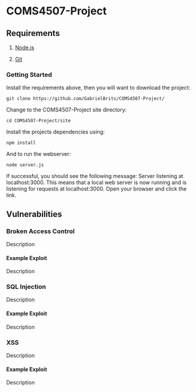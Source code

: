 # COMS4507-Project
<h2>Requirements</h2>

1. [Node.js](https://nodejs.org/en/download/current)

2. [Git](https://github.com/git-guides/install-git)

<h3>Getting Started</h3>

Install the requirements above, then you will want to download the project:

``` git clone https://github.com/GabrielBrits/COMS4507-Project/ ```

Change to the COMS4507-Project site directory:

``` cd COMS4507-Project/site ```

Install the projects dependencies using:

``` npm install ```

And to run the webserver:

``` node server.js ```

If successful, you should see the following message: Server listening at localhost:3000. This means that a local web server is now running and is listening for requests at localhost:3000. Open your browser and click the link.

<h2>Vulnerabilities</h2>
<h3>Broken Access Control</h3>
Description

<h4>Example Exploit</h4>
Description

<h3>SQL Injection</h3>
Description

<h4>Example Exploit</h4>
Description

<h3>XSS</h3>
Description

<h4>Example Exploit</h4>
Description
